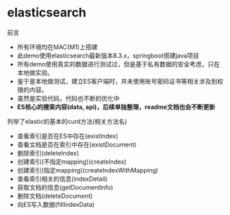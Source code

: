 # elasticsearch

前言
- 所有环境均在MAC(M1)上搭建
- 此demo使用elasticsearch最新版本8.3.x，springboot搭建java项目
- 所有demo使用真实的数据进行测试过，但是基于私有数据的安全考虑，只在本地做实验。
- 鉴于是本地做测试，建立ES客户端时，并未使用账号密码证书等相关涉及到权限的内容。
- 虽然是实验代码，代码也不断的优化中
- **ES核心的搜索内容(data, api)，后续单独整理，readme文档也会不断更新**

列举了elastic的基本的curd方法(相关方法名)

- 查看索引是否在ES中存在(existIndex)
- 查看文档是否在索引中存在(existDocument)
- 删除索引(deleteIndex)
- 创建索引(不指定mapping)(createIndex)
- 创建索引(指定mapping)(createIndexWithMapping)
- 查看索引相关的信息(indexDetail)
- 获取文档的信息(getDocumentInfo)
- 删除文档(deleteDocument)
- 向ES写入数据(fillIndexData)